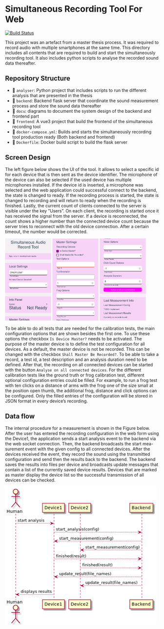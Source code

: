 # Simultaneous Recording Tool For Web
[![Build Status](https://github.drone.michigg.de/api/badges/michigg/web-simultaneous-recording-tool/status.svg?ref=refs/heads/main)](https://github.drone.michigg.de/michigg/web-simultaneous-recording-tool)

This project was an artefact from a master thesis process. It was required to record audio with multiple smartphones at the same time.
This directory includes all contents that are required to build and start the simultaneously recording tool. It also includes python scripts to analyse the recorded sound data thereafter. 

## Repository Structure
- 📁 `analyser`: Python project that includes scripts to run the different analysis that are presented in the thesis
- 📁 `backend`: Backend flask server that coordinate the sound measurement process and store the sound data thereafter
- 📁 `docu`: diagrams to document the system design of the backend and frontend part
- 📁 `frontend`: A vue3 project that build the frontend of the simultaneous recording tool
- 📄 `docker-compose.yml`: Builds and starts the simultaneously recording tool production ready (Both backend and frontend)
- 📄 `Dockerfile`: Docker build script to build the flask server

## Screen Design
The left figure below shows the UI of the tool. It allows to select a specific id
for each device that is then sent as the device identifier. The microphone of
the device can also be selected if the used device has multiple microphones
installed. If the device id is inserted, a microphone was selected and the web application could successful connect to the backend, the state is
changed to ready. If the recording process is started, the state is changed
to recording and will return to ready when the recording is finished.
Lastly, the current count of clients connected to the server is visible
under the key ”Users”. On each client, the recording is started once it has
received the signal from the server. If a device is reconnected, the count
shows a higher number than the connected device count because the
server tries to reconnect with the old device connection. After a certain
timeout, the number would be corrected.

<p float="left">
  <img src="./documentation/images/local-settings-orig.png" width="30%" />
  <img src="./documentation/images/master-settings-orig.png" width="30%" />
  <img src="./documentation/images/measurement-info.png" width="30%" />
</p>

To be able to do all tests that are needed for the calibration tests, the main
configuration options that are shown besides the first one. To
use these options the checkbox `Is Device Master?` needs to be activated.
The purpose of the master device is to define the test configuration for
all devices. As a default, the master device is not be recorded. This can
be changed with the checkbox `Shall Master Be Recorded?`. To be able
to take a record, a test id, a test description and an analysis duration
need to be defined. After that, the recording on all connected devices
can be started with the button `Analyse on all connected devices`. For
the different calibration tests like the ground truth or frog calibration
test, different optional configuration entries could be filled. For example,
to run a frog test with ten clicks on a distance of arms with the frog
one of the size small at the position open thumb, the additional frog,
distance and click options can be configured. Only the filled entries of the
configuration will be stored in JSON format in every device’s recording.

## Data flow
The internal procedure for a measurement is shown in the Figure below. After the
user has entered the recording configuration in the web form using the
Device1, the application sends a start analysis event to the backend via
the web socket connection. Then, the backend broadcasts the start mea-
surement event with the given config to all connected devices. After the
devices received the event, they record the sound using the transmitted
configuration and send then the results back to the backend. The backend
saves the results into files per device and broadcasts update messages
that contain a list of the currently saved device results. Devices that are
marked as master display the device list so the successful transmission of
all devices can be checked.

![Data Flow](./documentation/images/recording-tool-sequence.png)
